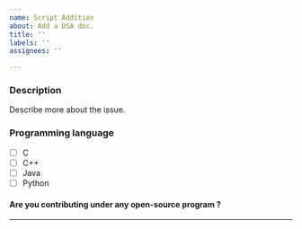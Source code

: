 ```yaml
---
name: Script Addition
about: Add a DSA doc.
title: ''
labels: ''
assignees: ''

---
```


### Description 
Describe more about the issue.

### Programming language
<!--
Leave it unchecked Owner will mark it :)
-->
- [ ] C
- [ ] C++
- [ ] Java
- [ ] Python

#### Are you contributing under any open-source program ?
<!-- Mention hacktoberfest  here if you are a participant of it, otherwise fill NA -->

<hr/>
